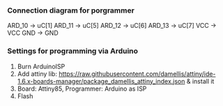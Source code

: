 ### Connection diagram for porgrammer
ARD_10 -> uC[1]
ARD_11 -> uC[5]
ARD_12 -> uC[6]
ARD_13 -> uC[7]
VCC -> VCC
GND -> GND

### Settings for programming via Arduino
1. Burn ArduinoISP
2. Add attiny lib: https://raw.githubusercontent.com/damellis/attiny/ide-1.6.x-boards-manager/package_damellis_attiny_index.json & install it
3. Board: Attiny85, Programmer: Arduino as ISP
4. Flash
